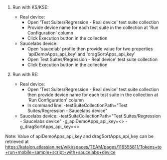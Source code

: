 
1. Run with KS/KSE: 
	- Real device: 
	   + Open 'Test Suites/Regression - Real device' test suite collection
	   + Provide device name for each test suite in the collection at 'Run Configuration' column 
	   + Click Execution button in the collection
	- Saucelabs device: 
	   + Open 'saucelab' profile then provide value for two properties 'apiDemoApps_api_key' and 'dragSortApps_api_key'
	   + Open Test Suites/Regression - Real device' test suite collection
	   + Click Execution button in the collection
	
2. Run with RE:
	- Real device: 
	   + Open 'Test Suites/Regression - Real device' test suite collection then provide device name for each test suite in the collection at 'Run Configuration' column 
	   + In command line: -testSuiteCollectionPath="Test Suites/Regression - Saucelabs device"
	- Saucelabs device: -testSuiteCollectionPath="Test Suites/Regression - Saucelabs device" -g_apiDemoApps_api_key=<> -g_dragSortApps_api_key=<>
	
Note: Value of apiDemoApps_api_key and dragSortApps_api_key can be retrieved at https://katalon.atlassian.net/wiki/spaces/TEAM/pages/116555811/Tokens+to+run+mobile+sample+script+with+saucelabs+device